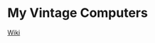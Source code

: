 # My Vintage Computers

[Wiki]([/vintage-computers/wiki](https://github.com/nikjones/vintage-computers/wiki))

